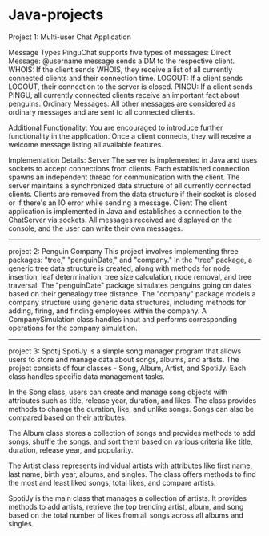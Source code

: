 # Java-projects
Project 1: Multi-user Chat Application

Message Types
PinguChat supports five types of messages:
Direct Message: @username message sends a DM to the respective client.
WHOIS: If the client sends WHOIS, they receive a list of all currently connected clients and their connection time.
LOGOUT: If a client sends LOGOUT, their connection to the server is closed.
PINGU: If a client sends PINGU, all currently connected clients receive an important fact about penguins.
Ordinary Messages: All other messages are considered as ordinary messages and are sent to all connected clients.

Additional Functionality:
You are encouraged to introduce further functionality in the application. Once a client connects, they will receive a welcome message listing all available features.

Implementation Details:
Server
The server is implemented in Java and uses sockets to accept connections from clients.
Each established connection spawns an independent thread for communication with the client.
The server maintains a synchronized data structure of all currently connected clients.
Clients are removed from the data structure if their socket is closed or if there's an IO error while sending a message.
Client
The client application is implemented in Java and establishes a connection to the ChatServer via sockets.
All messages received are displayed on the console, and the user can write their own messages.
____________________________________________________________________________________________________________________
project 2: Penguin Company
This project involves implementing three packages: "tree," "penguinDate," and "company." In the "tree" package, a generic tree data structure is created, along with methods for node insertion, leaf determination, tree size calculation, node removal, and tree traversal. The "penguinDate" package simulates penguins going on dates based on their genealogy tree distance. The "company" package models a company structure using generic data structures, including methods for adding, firing, and finding employees within the company. A CompanySimulation class handles input and performs corresponding operations for the company simulation.
____________________________________________________________________________________________________________________
project 3: Spotij
SpotiJy is a simple song manager program that allows users to store and manage data about songs, albums, and artists. The project consists of four classes - Song, Album, Artist, and SpotiJy. Each class handles specific data management tasks.

In the Song class, users can create and manage song objects with attributes such as title, release year, duration, and likes. The class provides methods to change the duration, like, and unlike songs. Songs can also be compared based on their attributes.

The Album class stores a collection of songs and provides methods to add songs, shuffle the songs, and sort them based on various criteria like title, duration, release year, and popularity.

The Artist class represents individual artists with attributes like first name, last name, birth year, albums, and singles. The class offers methods to find the most and least liked songs, total likes, and compare artists.

SpotiJy is the main class that manages a collection of artists. It provides methods to add artists, retrieve the top trending artist, album, and song based on the total number of likes from all songs across all albums and singles.

             
 
